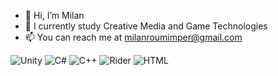 - 👋 Hi, I’m Milan
- 🏫 I currently study Creative Media and Game Technologies
- 📫 You can reach me at milanroumimper@gmail.com




![Unity](https://img.shields.io/badge/unity-black?style=for-the-badge&logo=Unity) ![C#](https://img.shields.io/badge/C%23-%23512BD4?style=for-the-badge&logo=C%23) ![C++](https://img.shields.io/badge/C%2B%2B-%2300599C?style=for-the-badge&logo=C%2B%2B) ![Rider](https://img.shields.io/badge/rider-%23E71D29?style=for-the-badge&logo=rider) ![HTML](https://img.shields.io/badge/html5-%23E34F26?style=for-the-badge&logo=html5&logoColor=white)






